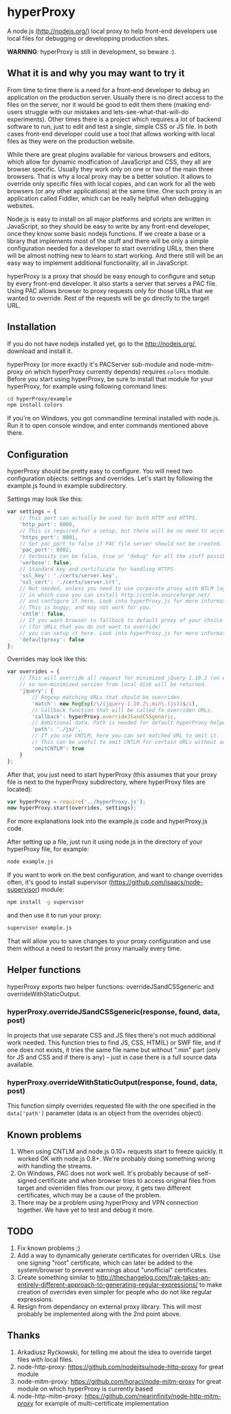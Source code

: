 hyperProxy
==========

A node.js (http://nodejs.org/) local proxy to help front-end developers use local files for debugging or developping production sites.

**WARNING**: hyperProxy is still in development, so beware :).


## What it is and why you may want to try it

From time to time there is a need for a front-end developer to debug an application on the production server. Usually there is no direct access to the files on the server, nor it would be good to edit them there (making end-users struggle with our mistakes and lets-see-what-that-will-do experiments).
Other times there is a project which requires a lot of backend software to run, just to edit and test a single, simple CSS or JS file.
In both cases front-end developer could use a tool that allows working with local files as they were on the production website.

While there are great plugins available for various browsers and editors, which allow for dynamic modfication of JavaScript and CSS, they all are browser specific. Usually they work only on one or two of the main three browsers.
That is why a local proxy may be a better solution. It allows to override only specific files with local copies, and can work for all the web browsers (or any other applications) at the same time.
One such proxy is an application called Fiddler, which can be really helpfull when debugging websites.

Node.js is easy to install on all major platforms and scripts are written in JavaScript, so they should be easy to write by any front-end developer, once they know some basic nodejs functions.
If we create a base or a library that implements most of the stuff and there will be only a simple configuration needed for a developer to start overriding URLs, then there will be almost nothing new to learn to start working. And there still will be an easy way to implement additional functionality, all in JavaScript.

hyperProxy is a proxy that should be easy enough to configure and setup by every front-end developer. It also starts a server that serves a PAC file.
Using PAC allows browser to proxy requests only for those URLs that we wanted to override. Rest of the requests will be go directly to the target URL.


## Installation

If you do not have nodejs installed yet, go to the http://nodejs.org/, download and install it.

hyperProxy (or more exactly it's PACServer sub-module and node-mitm-proxy on which hyperProxy currently depends) requires `colors` module.
Before you start using hyperProxy, be sure to install that module for your hyperProxy, for example using following command lines:

```sh
cd hyperProxy/example
npm install colors
```

If you're on Windows, you got commandline terminal installed with node.js. Run it to open console window, and enter commands mentioned above there.


## Configuration

hyperProxy should be pretty easy to configure. You will need two configuration objects: settings and overrides.
Let's start by following the example.js found in example subdirectory.

Settings may look like this:

```javascript
var settings = {
	// This port can actually be used for both HTTP and HTTPS.
	'http_port': 8000,
	// This is required for a setup, but there will be no need to access it directly.
	'https_port': 8001,
	// Set pac_port to false if PAC file server should not be created.
	'pac_port': 8002,
	// Verbosity can be false, true or "debug" for all the stuff possible to be printed in the console.
	'verbose': false,
	// Standard key and certificate for handling HTTPS
	'ssl_key': './certs/server.key',
	'ssl_cert': './certs/server.crt',
	// Not needed, unless you need to use corporate proxy with NTLM login,
	// in which case you can install http://cntlm.sourceforge.net/
	// and configure it here. Look into hyperProxy.js for more information.
	// This is buggy, and may not work for you.
	'cntlm': false,
	// If you want browser to fallback to default proxy of your choice
	// (for URLs that you do not want to override)
	// you can setup it here. Look into hyperProxy.js for more information.
	'defaultproxy': false
};
```

Overrides may look like this:

```javascript
var overrides = {
	// This will override all request for minimized jQuery 1.10.2 (on ANY site)
	// so non-minimized version from local disk will be returned.
	'jquery': {
		// Regexp matching URLs that should be overriden.
		'match': new RegExp(/\/(jquery-1.10.2\.min\.(js))$/i),
		// Callback function that will be called fo overriden URLs.
		'callback': hyperProxy.overrideJSandCSSgeneric,
		// Additional data. Path is needed for default hyperProxy helper functions.
		'path': './js/',
		// If you use CNTLM, here you can set matched URL to omit it.
		// This can be useful to omit CNTLM for certain URLs without actually overriding them.
		'omitCNTLM': true
	}
};
```

After that, you just need to start hyperProxy (this assumes that your proxy file is next to the hyperProxy subdirectory, where hyperProxy files are located):

```javascript
var hyperProxy = require('../hyperProxy.js');
new hyperProxy.start(overrides, settings);
```

For more explanations look into the example.js code and hyperProxy.js code.

After setting up a file, just run it using node.js in the directory of your hyperProxy file, for example:

```sh
node example.js
```

If you want to work on the best configuration, and want to change overrides often, it's good to install supervisor (https://github.com/isaacs/node-supervisor) module:

```sh
npm install -g supervisor
```

and then use it to run your proxy:

```sh
supervisor example.js
```

That will allow you to save changes to your proxy configuration and use them without a need to restart the proxy manually every time.


## Helper functions

hyperProxy exports two helper functions: overrideJSandCSSgeneric and overrideWithStaticOutput.


### hyperProxy.overrideJSandCSSgeneric(response, found, data, post)

In projects that use separate CSS and JS files there's not much additional work needed.
This function tries to find JS, CSS, HTM(L) or SWF file, and if one does not exists, it tries the same file name but without ".min"
part (only for JS and CSS and if there is any) - just in case there is a full source data available.


### hyperProxy.overrideWithStaticOutput(response, found, data, post)

This function simply overrides requested file with the one specified in the `data['path']` parameter (data is an object from the overrides object).


## Known problems

1. When using CNTLM and node.js 0.10+ requests start to freeze quickly. It worked OK with node.js 0.8+.
   We're probably doing something wrong with handling the streams.
2. On Windows, PAC does not work well. It's probably because of self-signed certificate and when browser tries to access original
   files from target and overriden files from our proxy, it gets two different certificates, which may be a cause of the problem.
3. There may be a problem using hyperProxy and VPN connection together. We have yet to test and debug it more.


## TODO

1. Fix known problems ;)
2. Add a way to dynamically generate certificates for overriden URLs. Use one signing "root" certificate, which can later be added
   to the system/browser to prevent warnings about "unofficial" certificates.
3. Create something similar to http://thechangelog.com/frak-takes-an-entirely-different-approach-to-generating-regular-expressions/
   to make creation of overrides even simpler for people who do not like regular expressions.
4. Resign from dependancy on external proxy library. This will most probably be implemented along with the 2nd point above.


## Thanks

1. Arkadiusz Ryćkowski, for telling me about the idea to override target files with local files.
2. node-http-proxy: https://github.com/nodejitsu/node-http-proxy for great module
3. node-mitm-proxy: https://github.com/horaci/node-mitm-proxy for great module on which hyperProxy is currently based
4. node-http-mitm-proxy: https://github.com/nearinfinity/node-http-mitm-proxy for example of multi-certificate implementation